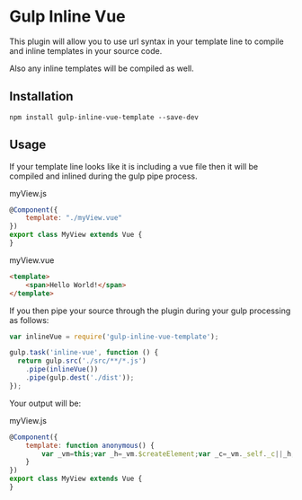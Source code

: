# Gulp Inline Vue

This plugin will allow you to use url syntax in your template line to compile and inline templates in your source code.

Also any inline templates will be compiled as well.

## Installation

```shell
npm install gulp-inline-vue-template --save-dev
```

## Usage

If your template line looks like it is including a vue file then it will be compiled and inlined during the gulp pipe process.

myView.js

```javascript
@Component({
    template: "./myView.vue"
})
export class MyView extends Vue {
}
```

myView.vue

```html
<template>
    <span>Hello World!</span>
</template>
```

If you then pipe your source through the plugin during your gulp processing as follows:

```javascript
var inlineVue = require('gulp-inline-vue-template');

gulp.task('inline-vue', function () {
  return gulp.src('./src/**/*.js')
    .pipe(inlineVue())
    .pipe(gulp.dest('./dist'));
});
```

Your output will be:

myView.js

```javascript
@Component({
    template: function anonymous() {
        var _vm=this;var _h=_vm.$createElement;var _c=_vm._self._c||_h;return _c('span',[_vm._v("Hello World!")])
    }
})
export class MyView extends Vue {
}
```
